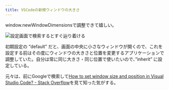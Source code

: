 ```yaml
---
title: VSCodeの新規ウィンドウの大きさ
---
```

window.newWindowDimensionsで調整できて嬉しい。

![](https://lh3.googleusercontent.com/docs/ADP-6oENisBw_cyGN-IHzrzOyrCU6FsXE9vCoZiayVzrJRtn5POMaEtXG4YsOsI3mRcfmK45Jmm_2xhZ3gD_1T8iUa2iIlNlqKiyc5g1FMEvtV068Ww7zGN9C_T_FEfLfFWcZElhIx-5j6sayOmi7glKM0CeD72QvG3dVORQF3f-Fb8Dd0sjYGM-0FyiBp_Iwm4vMLIso712ULls7LJadY2enjY3bFFL3eOx7SprVUjQIWXZtaL1iTwDwlrrjhO6a-zIjbvS51NSHf32r0DlnM3zGkmwMlu4Pc4isWTudOvbSmFDSlxkpwvc86-4hI5M2ESaL75_38fefXxtN4XfERo0Zq3-SzOOhVnVgHHjINJ9DJMGPCBmzMJ6w4xq0X7U7I90VaDzRjBSFCVnu_Zg2BgDBaJLj_X48ODqQ46ER7QTcBxUTFZOa1pUqPrQTTC5ZZq0bBH4ybvAt_aYFAh3xJq_Ivg_EJeXOCucZODWTGmfFGwI2BxXMzO9GrEfZYEDWkYk8GstLcL3bCF5jbm-xm1gHr47bouI4Wsq2huWfiNc4f9CdRj_HwWKUFmPeio2mkpbFm1Ew20tpZiaOzvJGJpS6QD4yO2xDVu3WDokVCGDW6PHSPmLo3KRTk_fMfOtFceoK8kyDleNrNFr0VJPp3xhmY9ZU1cTVewztQm2AFYBPwQpCkHQlrqw-Hif62I_vSelzgAMoEeo6AqKEEy7Kz-SEo54apAC5uo-hgkQXdS17h9vlF1N2tLbYglRqg9Zkb1ftcXr5SzthfF0uPReuuDbFbhrquydV__VsWCRq3R5bIVDm8eHI0D4VNyIwpjIpMX_yNzaKV6EFRAS6AsWRdMwVBgp0u--C8LSgl5dsKXnuHvHDMe3MSsdPUQS9RhB2alxtKYcDUZ1mJHOMkRpEekNeEcgj7dexkXtfBhZoXbADCHXZY3hmMPgjctGxjSf_r5GMFj-mRTjjRh39X2YwfiwGgAaeBmLbnztuHaHGpS-2caKz85lfS5Dxz62xsCA7tkNm3DzlGZZbXi7AfYovwBaVN8TvPIHBaQTT07bEP-nnJshzvpjl7e2GrmAlHURXRpeLGMP8ZcvcPCPItHtM5qzo2KzCTiqTylUgGVWMA9dlLYV3BvN-tsAVs50QDgHoZojQ0RPqAsZgy-AdTqqtxyojbp6vwBgsmwVEzBGPrdCGpjUgEuvgsv25tQVtvD0Zzge2n2nRIr5OsTfnwWeYMF9GWTe9X5xs1zJhjQhqIh-Xje5S_u-MQ "設定画面で検索するとすぐ辿り着ける")

初期設定の “default” だと、画面の中央に小さなウィンドウが開くので、これを設定する前はその度にウィンドウの大きさと位置を変更するアプリケーションで調整していた。自分は常に同じ大きさ・同じ位置で使いたいので、”inherit” に設定している。

元々は、前にGoogleで検索して[How to set window size and position in Visual Studio Code? - Stack Overflow](https://stackoverflow.com/questions/44412233/how-to-set-window-size-and-position-in-visual-studio-code)を見て知った気がする。
